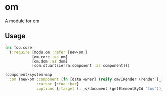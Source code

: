 # om

A module for [om](https://github.com/swannodette/om)

## Usage

```clojure
(ns foo.core
  (:require [modu.om :refer [new-om]]
            [om.core :as om]
            [om.dom :as dom]
            [com.stuartsierra.component :as component]))

(component/system-map
  :om (new-om :component (fn [data owner] (reify om/IRender (render [_] (dom/div nil "Foo"))))
              :cursor {:foo :bar}
              :options {:target (. js/document (getElementById "foo"))}))
```
